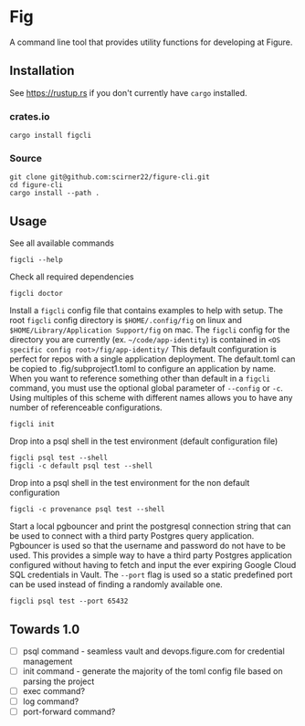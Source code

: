 # Fig

A command line tool that provides utility functions for developing at Figure.

## Installation

See https://rustup.rs if you don't currently have `cargo` installed.

### crates.io

```
cargo install figcli
```

### Source

```
git clone git@github.com:scirner22/figure-cli.git
cd figure-cli
cargo install --path .
```

## Usage

See all available commands

```
figcli --help
```

Check all required dependencies

```
figcli doctor
```

Install a `figcli` config file that contains examples to help with setup. The root `figcli` config directory is
`$HOME/.config/fig` on linux and `$HOME/Library/Application Support/fig` on mac. The `figcli` config for
the directory you are currently (ex. `~/code/app-identity`) is contained in `<OS specific config root>/fig/app-identity/`
This default configuration is perfect for repos with a single application deployment.
The default.toml can be copied to .fig/subproject1.toml to configure an application by name. When you
want to reference something other than default in a `figcli` command, you must use the optional global
parameter of `--config` or `-c`. Using multiples of this scheme with different names allows you to
have any number of referenceable configurations.

```
figcli init
```

Drop into a psql shell in the test environment (default configuration file)

```
figcli psql test --shell
figcli -c default psql test --shell
```

Drop into a psql shell in the test environment for the non default configuration

```
figcli -c provenance psql test --shell
```

Start a local pgbouncer and print the postgresql connection string that can be used to connect
with a third party Postgres query application. Pgbouncer is used so that the username and password
do not have to be used. This provides a simple way to have a third party Postgres application
configured without having to fetch and input the ever expiring Google Cloud SQL credentials
in Vault. The `--port` flag is used so a static predefined port can be used instead of finding
a randomly available one.

```
figcli psql test --port 65432
```

## Towards 1.0

- [ ] psql command - seamless vault and devops.figure.com for credential management
- [ ] init command - generate the majority of the toml config file based on parsing the project
- [ ] exec command?
- [ ] log command?
- [ ] port-forward command?
